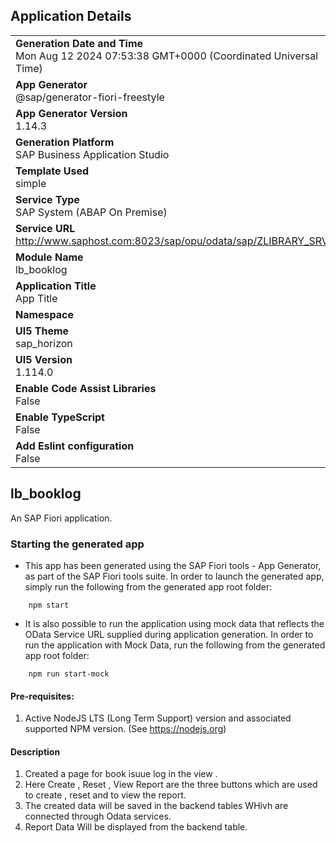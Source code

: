 ## Application Details
|               |
| ------------- |
|**Generation Date and Time**<br>Mon Aug 12 2024 07:53:38 GMT+0000 (Coordinated Universal Time)|
|**App Generator**<br>@sap/generator-fiori-freestyle|
|**App Generator Version**<br>1.14.3|
|**Generation Platform**<br>SAP Business Application Studio|
|**Template Used**<br>simple|
|**Service Type**<br>SAP System (ABAP On Premise)|
|**Service URL**<br>http://www.saphost.com:8023/sap/opu/odata/sap/ZLIBRARY_SRV|
|**Module Name**<br>lb_booklog|
|**Application Title**<br>App Title|
|**Namespace**<br>|
|**UI5 Theme**<br>sap_horizon|
|**UI5 Version**<br>1.114.0|
|**Enable Code Assist Libraries**<br>False|
|**Enable TypeScript**<br>False|
|**Add Eslint configuration**<br>False|

## lb_booklog

An SAP Fiori application.

### Starting the generated app

-   This app has been generated using the SAP Fiori tools - App Generator, as part of the SAP Fiori tools suite.  In order to launch the generated app, simply run the following from the generated app root folder:

```
    npm start
```

- It is also possible to run the application using mock data that reflects the OData Service URL supplied during application generation.  In order to run the application with Mock Data, run the following from the generated app root folder:

```
    npm run start-mock
```

#### Pre-requisites:

1. Active NodeJS LTS (Long Term Support) version and associated supported NPM version.  (See https://nodejs.org)

#### Description 
1. Created a page for book isuue log in the view .
2. Here Create , Reset , View Report are the three buttons which are used to create , reset and to view the report.
3. The created data will be saved in the backend tables WHivh are connected through Odata services.
4. Report Data Will be displayed from the backend table.


